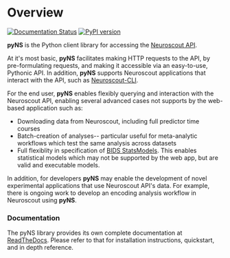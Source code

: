 # Overview

[![Documentation Status](https://readthedocs.org/projects/pyns/badge/?version=latest&style=flat)](https://pyns.readthedocs.io/en/latest/?badge=latest) [![PyPI version](https://badge.fury.io/py/pyNS.svg)](https://badge.fury.io/py/pyNS)

__pyNS__ is the Python client library for accessing the [Neuroscout API](https://neuroscout.org/api).

At it's most basic, __pyNS__ facilitates making HTTP requests to the API, by pre-formulating requests, and making it accessible via an easy-to-use, Pythonic API. In addition, __pyNS__ supports Neuroscout applications that interact with the API, such as [Neuroscout-CLI](../cli/intro.md).

For the end user, __pyNS__ enables flexibly querying and interaction with the Neuroscout API, enabling several advanced cases not supports by the web-based application such as:


* Downloading data from Neuroscout, including full predictor time courses
* Batch-creation of analyses-- particular useful for meta-analytic workflows which test the same analysis across datasets
* Full flexiblity in specification of [BIDS StatsModels](https://bids-standard.github.io/stats-models/). This enables statistical models which may not be supported by the web app, but are valid and executable models.

In addition, for developers __pyNS__ may enable the development of novel experimental applications that use Neuroscout API's data. For example, there is ongoing work to develop an encoding analysis workflow in Neuroscout using __pyNS__. 


### Documentation

The pyNS library provides its own complete documentation at [ReadTheDocs](https://pyns.readthedocs.io/en/latest/). Please refer to that for installation instructions, quickstart, and in depth reference.